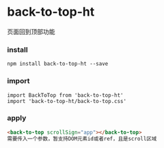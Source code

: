 # back-to-top-ht
页面回到顶部功能

### install 
```
npm install back-to-top-ht --save
```
### import
```
import BackToTop from 'back-to-top-ht'  
import 'back-to-top-ht/back-to-top.css'
```

### apply  
``` html
<back-to-top scrollSign="app"></back-to-top> 
需要传入一个参数，暂支持DOM元素id或者ref，且是scroll区域
```

